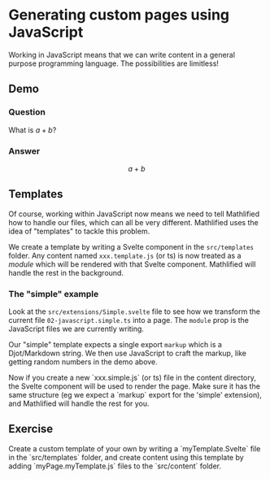 # Generating custom pages using JavaScript

Working in JavaScript means that we can write content in a general
purpose programming language. The possibilities are limitless!

## Demo

### Question

What is ${a} + {b}$?

### Answer

$${a + b}$$

## Templates

Of course, working within JavaScript now means we need to tell
Mathlified how to handle our files, which can all be very different.
Mathlified uses the idea of "templates" to tackle this problem.

We create a template by writing a Svelte component in the
`src/templates` folder. Any content named `xxx.template.js` (or ts) is
now treated as a _module_ which will be rendered with that Svelte
component. Mathlified will handle the rest in the background.

### The "simple" example

Look at the `src/extensions/Simple.svelte` file to see how we
transform the current file `02-javascript.simple.ts` into a page. The
`module` prop is the JavaScript files we are currently writing.

Our "simple" template expects a single export `markup` which is a
Djot/Markdown string. We then use JavaScript to craft the markup, like
getting random numbers in the demo above.

Now if you create a new \`xxx.simple.js\` (or ts) file in the content
directory, the Svelte component will be used to render the page. Make
sure it has the same structure (eg we expect a \`markup\` export for
the 'simple' extension), and Mathlified will handle the rest for you.

## Exercise

Create a custom template of your own by writing a
\`myTemplate.Svelte\` file in the \`src/templates\` folder, and create
content using this template by adding \`myPage.myTemplate.js\` files
to the \`src/content\` folder.
